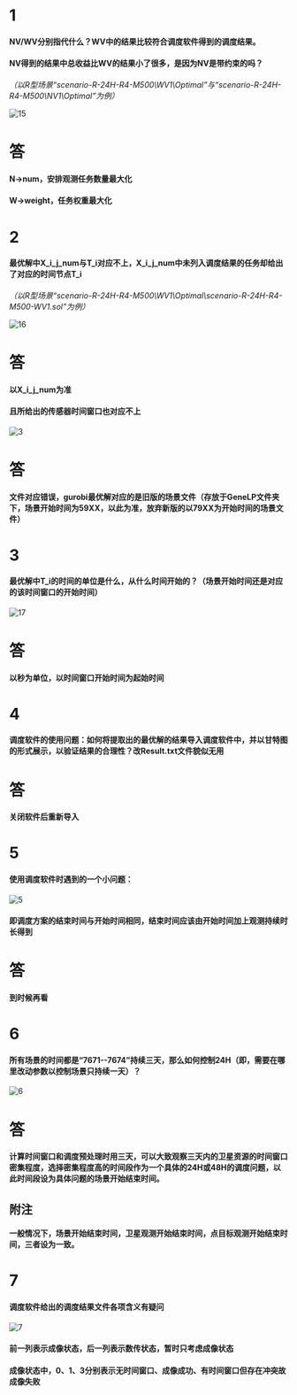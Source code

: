 # 1

#### NV/WV分别指代什么？WV中的结果比较符合调度软件得到的调度结果。

#### NV得到的结果中总收益比WV的结果小了很多，是因为NV是带约束的吗？

*（以R型场景“scenario-R-24H-R4-M500\WV1\Optimal”与“scenario-R-24H-R4-M500\NV1\Optimal”为例）*

![15](..\截图\15.png)

# 答

#### N->num，安排观测任务数量最大化

#### W->weight，任务权重最大化





# 2

#### 最优解中X_i_j_num与T_i对应不上，X_i_j_num中未列入调度结果的任务却给出了对应的时间节点T_i

*（以R型场景“scenario-R-24H-R4-M500\WV1\Optimal\scenario-R-24H-R4-M500-WV1.sol”为例）*

![16](..\截图\16.png)

# 答

#### 以X_i_j_num为准



#### 且所给出的传感器时间窗口也对应不上

![3](..\截图\3.png)

# 答

#### 文件对应错误，gurobi最优解对应的是旧版的场景文件（存放于GeneLP文件夹下，场景开始时间为59XX，以此为准，放弃新版的以79XX为开始时间的场景文件）





# 3

#### 最优解中T_i的时间的单位是什么，从什么时间开始的？（场景开始时间还是对应的该时间窗口的开始时间）

![17](..\截图\17.png)

# 答

#### 以秒为单位，以时间窗口开始时间为起始时间





# 4

#### 调度软件的使用问题：如何将提取出的最优解的结果导入调度软件中，并以甘特图的形式展示，以验证结果的合理性？改Result.txt文件貌似无用

# 答

#### 关闭软件后重新导入



# 5

#### 使用调度软件时遇到的一个小问题：

![5](..\截图\5.png)

#### 即调度方案的结束时间与开始时间相同，结束时间应该由开始时间加上观测持续时长得到

# 答

#### 到时候再看



# 6

#### 所有场景的时间都是“7671--7674”持续三天，那么如何控制24H（即，需要在哪里改动参数以控制场景只持续一天）？

![6](..\截图\6.png)

# 答

#### 计算时间窗口和调度预处理时用三天，可以大致观察三天内的卫星资源的时间窗口密集程度，选择密集程度高的时间段作为一个具体的24H或48H的调度问题，以此时间段设为具体问题的场景开始结束时间。

## 附注

#### 一般情况下，场景开始结束时间，卫星观测开始结束时间，点目标观测开始结束时间，三者设为一致。



# 7

#### 调度软件给出的调度结果文件各项含义有疑问

![7](..\截图\7.png)

#### 前一列表示成像状态，后一列表示数传状态，暂时只考虑成像状态

#### 成像状态中，0、1、3分别表示无时间窗口、成像成功、有时间窗口但存在冲突故成像失败